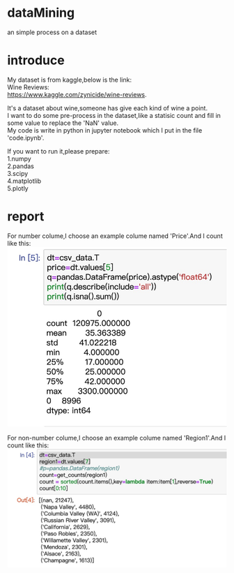 # dataMining 
an simple process on a dataset  

# introduce 
My dataset is from kaggle,below is the link:  
Wine Reviews:  
https://www.kaggle.com/zynicide/wine-reviews. 

It's a dataset about wine,someone has give each kind of wine a point.  
I want to do some pre-process in the dataset,like a statisic count and fill in some value to replace the 'NaN' value.  
My code is write in python in jupyter notebook which I put in the file 'code.ipynb'.  
  
If you want to run it,please prepare:  
1.numpy  
2.pandas  
3.scipy  
4.matplotlib  
5.plotly  
  
# report  
For number colume,I choose an example colume named 'Price'.And I count like this:  
![image](https://github.com/xcircle/dataMining/blob/master/image/2.jpg)

For non-number colume,I choose an example colume named 'Region1'.And I count like this:  
![image](https://github.com/xcircle/dataMining/blob/master/image/1.jpg)
